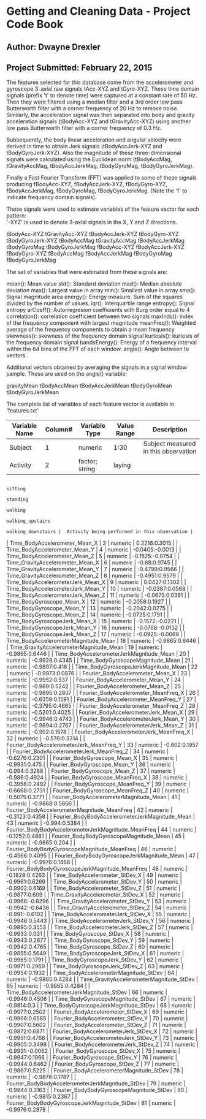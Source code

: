 Getting and Cleaning Data - Project Code Book
=============================================
Author: Dwayne Drexler
----------------------
Project Submitted: February 22, 2015
------------------------------------





The features selected for this database come from the accelerometer and gyroscope 3-axial raw signals tAcc-XYZ and tGyro-XYZ. These time domain signals (prefix 't' to denote time) were captured at a constant rate of 50 Hz. Then they were filtered using a median filter and a 3rd order low pass Butterworth filter with a corner frequency of 20 Hz to remove noise. Similarly, the acceleration signal was then separated into body and gravity acceleration signals (tBodyAcc-XYZ and tGravityAcc-XYZ) using another low pass Butterworth filter with a corner frequency of 0.3 Hz. 

Subsequently, the body linear acceleration and angular velocity were derived in time to obtain Jerk signals (tBodyAccJerk-XYZ and tBodyGyroJerk-XYZ). Also the magnitude of these three-dimensional signals were calculated using the Euclidean norm (tBodyAccMag, tGravityAccMag, tBodyAccJerkMag, tBodyGyroMag, tBodyGyroJerkMag). 

Finally a Fast Fourier Transform (FFT) was applied to some of these signals producing fBodyAcc-XYZ, fBodyAccJerk-XYZ, fBodyGyro-XYZ, fBodyAccJerkMag, fBodyGyroMag, fBodyGyroJerkMag. (Note the 'f' to indicate frequency domain signals). 

These signals were used to estimate variables of the feature vector for each pattern:  
'-XYZ' is used to denote 3-axial signals in the X, Y and Z directions.

tBodyAcc-XYZ
tGravityAcc-XYZ
tBodyAccJerk-XYZ
tBodyGyro-XYZ
tBodyGyroJerk-XYZ
tBodyAccMag
tGravityAccMag
tBodyAccJerkMag
tBodyGyroMag
tBodyGyroJerkMag
fBodyAcc-XYZ
fBodyAccJerk-XYZ
fBodyGyro-XYZ
fBodyAccMag
fBodyAccJerkMag
fBodyGyroMag
fBodyGyroJerkMag

The set of variables that were estimated from these signals are: 

mean(): Mean value
std(): Standard deviation
mad(): Median absolute deviation 
max(): Largest value in array
min(): Smallest value in array
sma(): Signal magnitude area
energy(): Energy measure. Sum of the squares divided by the number of values. 
iqr(): Interquartile range 
entropy(): Signal entropy
arCoeff(): Autorregresion coefficients with Burg order equal to 4
correlation(): correlation coefficient between two signals
maxInds(): index of the frequency component with largest magnitude
meanFreq(): Weighted average of the frequency components to obtain a mean frequency
skewness(): skewness of the frequency domain signal 
kurtosis(): kurtosis of the frequency domain signal 
bandsEnergy(): Energy of a frequency interval within the 64 bins of the FFT of each window.
angle(): Angle between to vectors.

Additional vectors obtained by averaging the signals in a signal window sample. These are used on the angle() variable:

gravityMean
tBodyAccMean
tBodyAccJerkMean
tBodyGyroMean
tBodyGyroJerkMean

The complete list of variables of each feature vector is available in 'features.txt'

|  Variable Name                                                | Column# |  Variable Type   |  Value Range        |  Description                                  |
----------------------------------------------------------------|---------|------------------|-------------------  |-----------------------------------------------|
|  Subject                                                      |  1      |  numeric         |  1:30               |  Subject measured in this observation         |
|  Activity                                                     |  2      |  factor; string  |  laying                               
                                                                                                sitting
                                                                                                standing
                                                                                                walking
                                                                                                walking_upstairs
                                                                                                walking_downstairs |  Activity being performed in this observation |
|  Time_BodyAccelerometer_Mean_X                                |  3      |  numeric         |  0.2216:0.3015      |
|  Time_BodyAccelerometer_Mean_Y                                |  4      |  numeric         |  -0.0405:-0.0013    |
|  Time_BodyAccelerometer_Mean_Z                                |  5      |  numeric         |  -0.1525:-0.0754  |
|  Time_GravityAccelerometer_Mean_X                             |  6      |  numeric         |  -0.68:0.9745     |
|  Time_GravityAccelerometer_Mean_Y                             |  7      |  numeric         |  -0.4799:0.9566   |
|  Time_GravityAccelerometer_Mean_Z                             |  8      |  numeric         |  -0.4951:0.9579   |
|  Time_BodyAccelerometerJerk_Mean_X                            |  9      |  numeric         |  0.0427:0.1302    |
|  Time_BodyAccelerometerJerk_Mean_Y                            |  10     |  numeric         |  -0.0387:0.0568   |
|  Time_BodyAccelerometerJerk_Mean_Z                            |  11     |  numeric         |  -0.0675:0.0381   |
|  Time_BodyGyroscope_Mean_X                                    |  12     |  numeric         |  -0.2058:0.1927   |
|  Time_BodyGyroscope_Mean_Y                                    |  13     |  numeric         |  -0.2042:0.0275   |
|  Time_BodyGyroscope_Mean_Z                                    |  14     |  numeric         |  -0.0725:0.1791   |
|  Time_BodyGyroscopeJerk_Mean_X                                |  15     |  numeric         |  -0.1572:-0.0221  |
|  Time_BodyGyroscopeJerk_Mean_Y                                |  16     |  numeric         |  -0.0768:-0.0132  |
|  Time_BodyGyroscopeJerk_Mean_Z                                |  17     |  numeric         |  -0.0925:-0.0069  |
|  Time_BodyAccelerometerMagnitude_Mean                         |  18     |  numeric         |  -0.9865:0.6446   |
|  Time_GravityAccelerometerMagnitude_Mean                      |  19     |  numeric         |  -0.9865:0.6446   |
|  Time_BodyAccelerometerJerkMagnitude_Mean                     |  20     |  numeric         |  -0.9928:0.4345   |
|  Time_BodyGyroscopeMagnitude_Mean                             |  21     |  numeric         |  -0.9807:0.418    |
|  Time_BodyGyroscopeJerkMagnitude_Mean                         |  22     |  numeric         |  -0.9973:0.0876   |
|  Fourier_BodyAccelerometer_Mean_X                             |  23     |  numeric         |  -0.9952:0.537    |
|  Fourier_BodyAccelerometer_Mean_Y                             |  24     |  numeric         |  -0.989:0.5242    |
|  Fourier_BodyAccelerometer_Mean_Z                             |  25     |  numeric         |  -0.9895:0.2807   |
|  Fourier_BodyAccelerometer_MeanFreq_X                         |  26     |  numeric         |  -0.6359:0.1591   |
|  Fourier_BodyAccelerometer_MeanFreq_Y                         |  27     |  numeric         |  -0.3795:0.4665   |
|  Fourier_BodyAccelerometer_MeanFreq_Z                         |  28     |  numeric         |  -0.5201:0.4025   |
|  Fourier_BodyAccelerometerJerk_Mean_X                         |  29     |  numeric         |  -0.9946:0.4743   |
|  Fourier_BodyAccelerometerJerk_Mean_Y                         |  30     |  numeric         |  -0.9894:0.2767   |
|  Fourier_BodyAccelerometerJerk_Mean_Z                         |  31     |  numeric         |  -0.992:0.1578    |
|  Fourier_BodyAccelerometerJerk_MeanFreq_X                     |  32     |  numeric         |  -0.576:0.3314    |
|  Fourier_BodyAccelerometerJerk_MeanFreq_Y                     |  33     |  numeric         |  -0.602:0.1957    |
|  Fourier_BodyAccelerometerJerk_MeanFreq_Z                     |  34     |  numeric         |  -0.6276:0.2301   |
|  Fourier_BodyGyroscope_Mean_X                                 |  35     |  numeric         |  -0.9931:0.475    |
|  Fourier_BodyGyroscope_Mean_Y                                 |  36     |  numeric         |  -0.994:0.3288    |
|  Fourier_BodyGyroscope_Mean_Z                                 |  37     |  numeric         |  -0.986:0.4924    |
|  Fourier_BodyGyroscope_MeanFreq_X                             |  38     |  numeric         |  -0.3958:0.2492   |
|  Fourier_BodyGyroscope_MeanFreq_Y                             |  39     |  numeric         |  -0.6668:0.2731   |
|  Fourier_BodyGyroscope_MeanFreq_Z                             |  40     |  numeric         |  -0.5075:0.3771   |
|  Fourier_BodyAccelerometerMagnitude_Mean                      |  41     |  numeric         |  -0.9868:0.5866   |
|  Fourier_BodyAccelerometerMagnitude_MeanFreq                  |  42     |  numeric         |  -0.3123:0.4358   |
|  Fourier_BodyBodyAccelerometerJerkMagnitude_Mean              |  43     |  numeric         |  -0.994:0.5384    |
|  Fourier_BodyBodyAccelerometerJerkMagnitude_MeanFreq          |  44     |  numeric         |  -0.1252:0.4881   |
|  Fourier_BodyBodyGyroscopeMagnitude_Mean                      |  45     |  numeric         |  -0.9865:0.204    |
|  Fourier_BodyBodyGyroscopeMagnitude_MeanFreq                  |  46     |  numeric         |  -0.4566:0.4095   |
|  Fourier_BodyBodyGyroscopeJerkMagnitude_Mean                  |  47     |  numeric         |  -0.9976:0.1466   |
|  Fourier_BodyBodyGyroscopeJerkMagnitude_MeanFreq              |  48     |  numeric         |  -0.1829:0.4263   |
|  Time_BodyAccelerometer_StDev_X                               |  49     |  numeric         |  -0.9961:0.6269   |
|  Time_BodyAccelerometer_StDev_Y                               |  50     |  numeric         |  -0.9902:0.6169   |
|  Time_BodyAccelerometer_StDev_Z                               |  51     |  numeric         |  -0.9877:0.609    |
|  Time_GravityAccelerometer_StDev_X                            |  52     |  numeric         |  -0.9968:-0.8296  |
|  Time_GravityAccelerometer_StDev_Y                            |  53     |  numeric         |  -0.9942:-0.6436  |
|  Time_GravityAccelerometer_StDev_Z                            |  54     |  numeric         |  -0.991:-0.6102   |
|  Time_BodyAccelerometerJerk_StDev_X                           |  55     |  numeric         |  -0.9946:0.5443   |
|  Time_BodyAccelerometerJerk_StDev_Y                           |  56     |  numeric         |  -0.9895:0.3553   |
|  Time_BodyAccelerometerJerk_StDev_Z                           |  57     |  numeric         |  -0.9933:0.031    |
|  Time_BodyGyroscope_StDev_X                                   |  58     |  numeric         |  -0.9943:0.2677   |
|  Time_BodyGyroscope_StDev_Y                                   |  59     |  numeric         |  -0.9942:0.4765   |
|  Time_BodyGyroscope_StDev_Z                                   |  60     |  numeric         |  -0.9855:0.5649   |
|  Time_BodyGyroscopeJerk_StDev_X                               |  61     |  numeric         |  -0.9965:0.1791   |
|  Time_BodyGyroscopeJerk_StDev_Y                               |  62     |  numeric         |  -0.9971:0.2959   |
|  Time_BodyGyroscopeJerk_StDev_Z                               |  63     |  numeric         |  -0.9954:0.1932   |
|  Time_BodyAccelerometerMagnitude_StDev                        |  64     |  numeric         |  -0.9865:0.4284   |
|  Time_GravityAccelerometerMagnitude_StDev                     |  65     |  numeric         |  -0.9865:0.4284   |
|  Time_BodyAccelerometerJerkMagnitude_StDev                    |  66     |  numeric         |  -0.9946:0.4506   |
|  Time_BodyGyroscopeMagnitude_StDev                            |  67     |  numeric         |  -0.9814:0.3      |
|  Time_BodyGyroscopeJerkMagnitude_StDev                        |  68     |  numeric         |  -0.9977:0.2502   |
|  Fourier_BodyAccelerometer_StDev_X                            |  69     |  numeric         |  -0.9966:0.6585   |
|  Fourier_BodyAccelerometer_StDev_Y                            |  70     |  numeric         |  -0.9907:0.5602   |
|  Fourier_BodyAccelerometer_StDev_Z                            |  71     |  numeric         |  -0.9872:0.6871   |
|  Fourier_BodyAccelerometerJerk_StDev_X                        |  72     |  numeric         |  -0.9951:0.4768   |
|  Fourier_BodyAccelerometerJerk_StDev_Y                        |  73     |  numeric         |  -0.9905:0.3498   |
|  Fourier_BodyAccelerometerJerk_StDev_Z                        |  74     |  numeric         |  -0.9931:-0.0062  |
|  Fourier_BodyGyroscope_StDev_X                                |  75     |  numeric         |  -0.9947:0.1966   |
|  Fourier_BodyGyroscope_StDev_Y                                |  76     |  numeric         |  -0.9944:0.6462   |
|  Fourier_BodyGyroscope_StDev_Z                                |  77     |  numeric         |  -0.9867:0.5225   |
|  Fourier_BodyAccelerometerMagnitude_StDev                     |  78     |  numeric         |  -0.9876:0.1787   |
|  Fourier_BodyBodyAccelerometerJerkMagnitude_StDev             |  79     |  numeric         |  -0.9944:0.3163   |
|  Fourier_BodyBodyGyroscopeMagnitude_StDev                     |  80     |  numeric         |  -0.9815:0.2367   |
|  Fourier_BodyBodyGyroscopeJerkMagnitude_StDev                 |  81     |  numeric         |  -0.9976:0.2878   |

